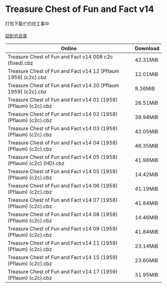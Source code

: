 # Treasure Chest of Fun and Fact v14

打包下载📦仍在工事中

[回到总目录](/Catalogs.md)







Online | Download
--- | ---
Treasure Chest of Fun and Fact v14 008 c2c (fixed).cbz | 42.31MiB
Treasure Chest of Fun and Fact v14 12 [Pflaum 1959] (c2c).cbz | 12.01MiB
Treasure Chest of Fun and Fact v14 20 [Pflaum 1959] (c2c).cbz | 8.36MiB
Treasure Chest of Fun and Fact v14 01 (1958) (Pflaum) (c2c).cbz | 26.51MiB
Treasure Chest of Fun and Fact v14 02 (1958) (Pflaum) (c2c).cbz | 39.94MiB
Treasure Chest of Fun and Fact v14 03 (1958) (Pflaum) (c2c).cbz | 42.05MiB
Treasure Chest of Fun and Fact v14 04 (1958) (Pflaum) (c2c).cbz | 46.35MiB
Treasure Chest of Fun and Fact v14 05 (1958) (Pflaum) (c2c) (HD).cbz | 41.98MiB
Treasure Chest of Fun and Fact v14 05 (1958) (Pflaum) (c2c).cbz | 14.42MiB
Treasure Chest of Fun and Fact v14 06 (1958) (Pflaum) (c2c).cbz | 41.19MiB
Treasure Chest of Fun and Fact v14 07 (1958) (Pflaum) (c2c).cbz | 41.84MiB
Treasure Chest of Fun and Fact v14 08 (1958) (Pflaum) (c2c).cbz | 14.46MiB
Treasure Chest of Fun and Fact v14 09 (1959) (Pflaum) (c2c).cbz | 41.84MiB
Treasure Chest of Fun and Fact v14 11 (1959) (Pflaum) (c2c).cbz | 23.14MiB
Treasure Chest of Fun and Fact v14 15 (1959) (Pflaum) (c2c).cbz | 23.60MiB
Treasure Chest of Fun and Fact v14 17 (1959) (Pflaum) (c2c).cbz | 31.95MiB
